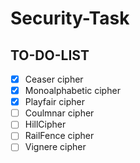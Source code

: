 # Security-Task

## TO-DO-LIST

- [x] Ceaser cipher
- [x] Monoalphabetic cipher
- [x] Playfair cipher
- [ ] Coulmnar cipher
- [ ] HillCipher
- [ ] RailFence cipher
- [ ] Vignere cipher